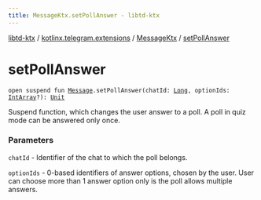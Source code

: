 ```yaml
---
title: MessageKtx.setPollAnswer - libtd-ktx
---
```


[libtd-ktx](../../index.html) / [kotlinx.telegram.extensions](../index.html) / [MessageKtx](index.html) / [setPollAnswer](./set-poll-answer.html)

# setPollAnswer

`open suspend fun `[`Message`](https://tdlibx.github.io/td/docs/org/drinkless/td/libcore/telegram/TdApi.Message.html)`.setPollAnswer(chatId: `[`Long`](https://kotlinlang.org/api/latest/jvm/stdlib/kotlin/-long/index.html)`, optionIds: `[`IntArray`](https://kotlinlang.org/api/latest/jvm/stdlib/kotlin/-int-array/index.html)`?): `[`Unit`](https://kotlinlang.org/api/latest/jvm/stdlib/kotlin/-unit/index.html)

Suspend function, which changes the user answer to a poll. A poll in quiz mode can be answered
only once.

### Parameters

`chatId` - Identifier of the chat to which the poll belongs.

`optionIds` - 0-based identifiers of answer options, chosen by the user. User can choose
more than 1 answer option only is the poll allows multiple answers.